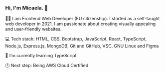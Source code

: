 ### Hi, I'm Micaela. 👋

<!--
**mica-ailen/mica-ailen** is a ✨ _special_ ✨ repository because its `README.md` (this file) appears on your GitHub profile.

Here are some ideas to get you started:

- 🔭 I’m currently working on ...
- 
- 👯 I’m looking to collaborate on ...
- 🤔 I’m looking for help with ...
- 💬 Ask me about ...
- 📫 How to reach me: ...
- 😄 Pronouns: ...
- ⚡ Fun fact: ...
-->

🙋🏼 I am Frontend Web Developer (EU citizenship). I started as a self-taught web developer in 2021. I am passionate about creating visually appealing and user-friendly websites. 

💻 Tech stack: HTML, CSS, Bootstrap, JavaScript, React, TypeScript, Node.js, Express.js, MongoDB, Git and GitHub, VSC, GNU Linux and Figma

🌱 I’m currently learning TypeScript

🕚 Next step: Being AWS Cloud Certified
